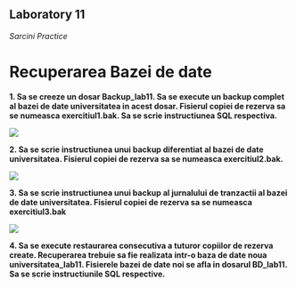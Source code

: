 
## Laboratory 11

*Sarcini Practice*

# Recuperarea Bazei de date

**1. Sa se creeze un dosar Backup_lab11. Sa se execute un backup complet al bazei de date universitatea in acest dosar. Fisierul copiei de rezerva sa se numeasca exercitiul1.bak. Sa se scrie instructiunea SQL respectiva.**

![](https://github.com/nadiusa/Data_Base/blob/master/Lab11/lab11photos/11.1.PNG)

**2. Sa se scrie instructiunea unui backup diferentiat al bazei de date universitatea. Fisierul copiei de rezerva sa se numeasca exercitiul2.bak.**

![](https://github.com/nadiusa/Data_Base/blob/master/Lab11/lab11photos/11.2.PNG)

**3. Sa se scrie instructiunea unui backup al jurnalului de tranzactii al bazei de date universitatea. Fisierul copiei de rezerva sa se numeasca exercitiul3.bak**

![](https://github.com/nadiusa/Data_Base/blob/master/Lab11/lab11photos/11.3.PNG)

**4. Sa se execute restaurarea consecutiva a tuturor copiilor de rezerva create. Recuperarea trebuie sa fie realizata intr-o baza de date noua universitatea_lab11. Fisierele bazei de date noi se afla in dosarul BD_lab11. Sa se scrie instructiunile SQL respective.**
